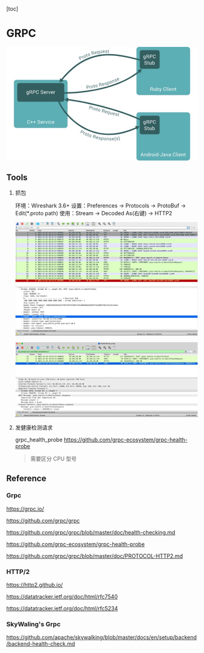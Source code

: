 [toc]

# GRPC

![](media/16381766931200.jpg)

## Tools

1. 抓包

	环境：Wireshark 3.6+
	设置：Preferences -> Protocols -> ProtoBuf -> Edit(*.proto path)
	使用：Stream -> Decoded As(右键) -> HTTP2
	
	![](media/16382651483620.jpg)
	
	![](media/16382424075368.jpg)
	
2. 发健康检测请求

	grpc_health_probe
	https://github.com/grpc-ecosystem/grpc-health-probe
	
	> 需要区分 CPU 型号

## Reference

### Grpc

https://grpc.io/

https://github.com/grpc/grpc

https://github.com/grpc/grpc/blob/master/doc/health-checking.md

https://github.com/grpc-ecosystem/grpc-health-probe

https://github.com/grpc/grpc/blob/master/doc/PROTOCOL-HTTP2.md



### HTTP/2

https://http2.github.io/

https://datatracker.ietf.org/doc/html/rfc7540

https://datatracker.ietf.org/doc/html/rfc5234

### SkyWaling's Grpc

https://github.com/apache/skywalking/blob/master/docs/en/setup/backend/backend-health-check.md




